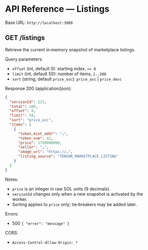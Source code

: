 # API Reference — Listings

Base URL: `http://localhost:3000`

## GET /listings

Retrieve the current in‑memory snapshot of marketplace listings.

Query parameters:

- `offset` (int, default 0): starting index, `>= 0`
- `limit` (int, default 50): number of items, `1..200`
- `sort` (string, default `price_asc`): `price_asc` | `price_desc`

Response 200 (application/json):

```json
{
  "versionId": 123,
  "total": 100,
  "offset": 0,
  "limit": 50,
  "sort": "price_asc",
  "items": [
    {
      "token_mint_addr": "…",
      "token_num": 42,
      "price": 1799000000,
      "seller": "…",
      "image_url": "https://…",
      "listing_source": "TENSOR_MARKETPLACE_LISTING"
    }
  ]
}
```

Notes:

- `price` is an integer in raw SOL units (9 decimals).
- `versionId` changes only when a new snapshot is activated by the worker.
- Sorting applies to `price` only; tie‑breakers may be added later.

Errors:

- 500 `{ "error": "message" }`

CORS:

- `Access-Control-Allow-Origin: *`
